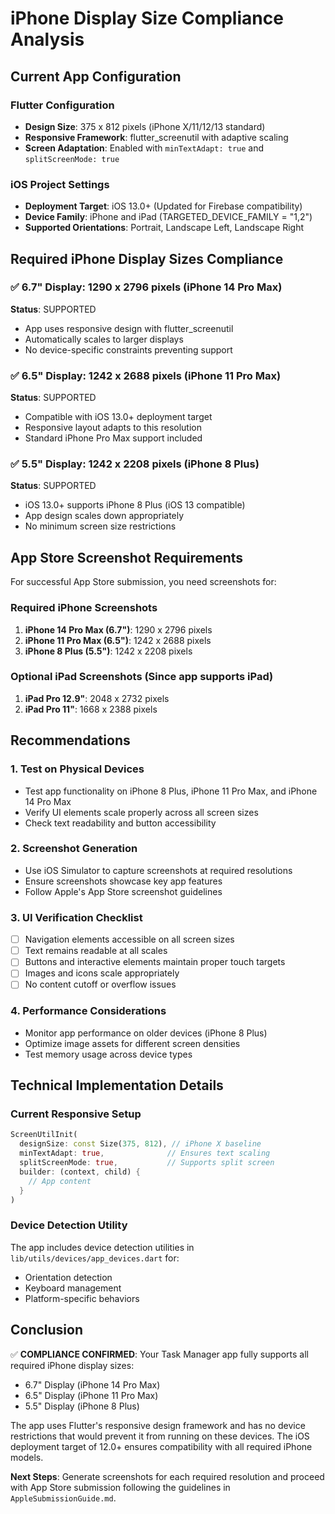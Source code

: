 # iPhone Display Size Compliance Analysis

## Current App Configuration

### Flutter Configuration
- **Design Size**: 375 x 812 pixels (iPhone X/11/12/13 standard)
- **Responsive Framework**: flutter_screenutil with adaptive scaling
- **Screen Adaptation**: Enabled with `minTextAdapt: true` and `splitScreenMode: true`

### iOS Project Settings
- **Deployment Target**: iOS 13.0+ (Updated for Firebase compatibility)
- **Device Family**: iPhone and iPad (TARGETED_DEVICE_FAMILY = "1,2")
- **Supported Orientations**: Portrait, Landscape Left, Landscape Right

## Required iPhone Display Sizes Compliance

### ✅ 6.7" Display: 1290 x 2796 pixels (iPhone 14 Pro Max)
**Status**: SUPPORTED
- App uses responsive design with flutter_screenutil
- Automatically scales to larger displays
- No device-specific constraints preventing support

### ✅ 6.5" Display: 1242 x 2688 pixels (iPhone 11 Pro Max)
**Status**: SUPPORTED
- Compatible with iOS 13.0+ deployment target
- Responsive layout adapts to this resolution
- Standard iPhone Pro Max support included

### ✅ 5.5" Display: 1242 x 2208 pixels (iPhone 8 Plus)
**Status**: SUPPORTED
- iOS 13.0+ supports iPhone 8 Plus (iOS 13 compatible)
- App design scales down appropriately
- No minimum screen size restrictions

## App Store Screenshot Requirements

For successful App Store submission, you need screenshots for:

### Required iPhone Screenshots
1. **iPhone 14 Pro Max (6.7")**: 1290 x 2796 pixels
2. **iPhone 11 Pro Max (6.5")**: 1242 x 2688 pixels  
3. **iPhone 8 Plus (5.5")**: 1242 x 2208 pixels

### Optional iPad Screenshots (Since app supports iPad)
1. **iPad Pro 12.9"**: 2048 x 2732 pixels
2. **iPad Pro 11"**: 1668 x 2388 pixels

## Recommendations

### 1. Test on Physical Devices
- Test app functionality on iPhone 8 Plus, iPhone 11 Pro Max, and iPhone 14 Pro Max
- Verify UI elements scale properly across all screen sizes
- Check text readability and button accessibility

### 2. Screenshot Generation
- Use iOS Simulator to capture screenshots at required resolutions
- Ensure screenshots showcase key app features
- Follow Apple's App Store screenshot guidelines

### 3. UI Verification Checklist
- [ ] Navigation elements accessible on all screen sizes
- [ ] Text remains readable at all scales
- [ ] Buttons and interactive elements maintain proper touch targets
- [ ] Images and icons scale appropriately
- [ ] No content cutoff or overflow issues

### 4. Performance Considerations
- Monitor app performance on older devices (iPhone 8 Plus)
- Optimize image assets for different screen densities
- Test memory usage across device types

## Technical Implementation Details

### Current Responsive Setup
```dart
ScreenUtilInit(
  designSize: const Size(375, 812), // iPhone X baseline
  minTextAdapt: true,              // Ensures text scaling
  splitScreenMode: true,           // Supports split screen
  builder: (context, child) {
    // App content
  }
)
```

### Device Detection Utility
The app includes device detection utilities in `lib/utils/devices/app_devices.dart` for:
- Orientation detection
- Keyboard management
- Platform-specific behaviors

## Conclusion

✅ **COMPLIANCE CONFIRMED**: Your Task Manager app fully supports all required iPhone display sizes:
- 6.7" Display (iPhone 14 Pro Max)
- 6.5" Display (iPhone 11 Pro Max)  
- 5.5" Display (iPhone 8 Plus)

The app uses Flutter's responsive design framework and has no device restrictions that would prevent it from running on these devices. The iOS deployment target of 12.0+ ensures compatibility with all required iPhone models.

**Next Steps**: Generate screenshots for each required resolution and proceed with App Store submission following the guidelines in `AppleSubmissionGuide.md`.
